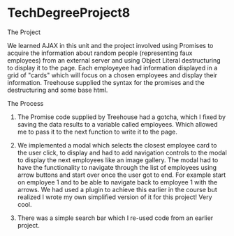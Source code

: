 # TechDegreeProject8

The Project

We learned AJAX in this unit and the project involved using Promises to acquire the information about random people (representing faux employees) from an external server and using Object Literal destructuring to display it to the page. Each employeyee had information displayed in a grid of "cards" which will focus on a chosen employees and display their information. Treehouse supplied the syntax for the promises and the destructuring and some base html. 

The Process

1. The Promise code supplied by Treehouse had a gotcha, which I fixed by saving the data results to a variable called employees. Which allowed me to pass it to  the next function to write it to the page.
<example>
 
2. We implemented a modal which selects the closest employee card to the user click, to display and had to add navigation controls to the modal to display the next employees like an image gallery. The modal had to have the functionality to navigate through the list of employees using arrow buttons and start over once the user got to end. For example start on employee 1 and to be able to navigate back to employee 1 with the arrows. We had used a plugin to achieve this earlier in the course but realized I wrote my own simplified version of it for this project! Very cool.
<example>
 
3. There was a simple search bar which I re-used code from an earlier project. 
 <exampe>
